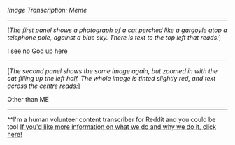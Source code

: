 *Image Transcription: Meme*

---

[*The first panel shows a photograph of a cat perched like a gargoyle atop a telephone pole, against a blue sky. There is text to the top left that reads:*]

I see no God up here

---

[*The second panel shows the same image again, but zoomed in with the cat filling up the left half. The whole image is tinted slightly red, and text across the centre reads:*]

Other than ME

---

^^I'm&#32;a&#32;human&#32;volunteer&#32;content&#32;transcriber&#32;for&#32;Reddit&#32;and&#32;you&#32;could&#32;be&#32;too!&#32;[If&#32;you'd&#32;like&#32;more&#32;information&#32;on&#32;what&#32;we&#32;do&#32;and&#32;why&#32;we&#32;do&#32;it,&#32;click&#32;here!](https://www.reddit.com/r/TranscribersOfReddit/wiki/index)
